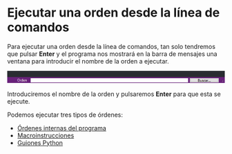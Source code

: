 # Ejecutar una orden desde la línea de comandos

Para ejecutar una orden desde la línea de comandos, tan solo tendremos que pulsar **Enter** y el programa nos mostrará en la barra de mensajes una ventana para introducir el nombre de la orden a ejecutar.

![Barra de mensajes de Digi3D.NET solicitando introducir una orden](../../../../../.gitbook/assets/barramensajessolicitandoorden.png)

Introduciremos el nombre de la orden y pulsaremos **Enter** para que esta se ejecute.

Podemos ejecutar tres tipos de órdenes:

* [Órdenes internas del programa](orden-interna-de-digi3d.net.md)
* [Macroinstrucciones](/digi3d-net/referencia/ventana-de-dibujo/ordenes/m/macroinstrucciones.md)
* [Guiones Python](/digi3d-net/referencia/ordenes/formas-de-ejecutar-una-orden/ejecutar-una-orden-desde-la-linea-de-comandos/guiones-python.md)
